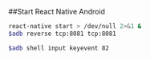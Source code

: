 
##Start React Native Android

```bash
react-native start > /dev/null 2>&1 &
$adb reverse tcp:8081 tcp:8081
```

```bash
$adb shell input keyevent 82
```
